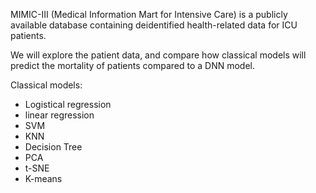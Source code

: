 MIMIC-III (Medical Information Mart for Intensive Care) is a publicly available database containing deidentified health-related data for ICU patients. 

We will explore the patient data, and compare how classical models will predict the mortality of patients compared to a DNN model.

Classical models:
* Logistical regression
* linear regression
* SVM
* KNN
* Decision Tree
* PCA
* t-SNE
* K-means